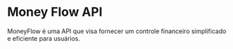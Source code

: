 # Money Flow API

MoneyFlow é uma API que visa fornecer um controle financeiro simplificado e eficiente para usuários.
